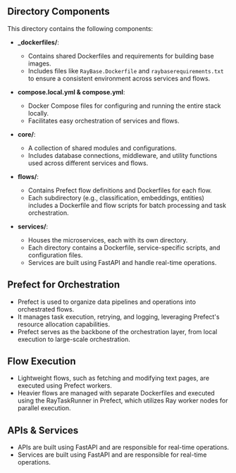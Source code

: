 
## Directory Components

This directory contains the following components:

- **_dockerfiles/**: 
  - Contains shared Dockerfiles and requirements for building base images.
  - Includes files like `RayBase.Dockerfile` and `raybaserequirements.txt` to ensure a consistent environment across services and flows.

- **compose.local.yml & compose.yml**: 
  - Docker Compose files for configuring and running the entire stack locally.
  - Facilitates easy orchestration of services and flows.

- **core/**: 
  - A collection of shared modules and configurations.
  - Includes database connections, middleware, and utility functions used across different services and flows.

- **flows/**: 
  - Contains Prefect flow definitions and Dockerfiles for each flow.
  - Each subdirectory (e.g., classification, embeddings, entities) includes a Dockerfile and flow scripts for batch processing and task orchestration.

- **services/**: 
  - Houses the microservices, each with its own directory.
  - Each directory contains a Dockerfile, service-specific scripts, and configuration files.
  - Services are built using FastAPI and handle real-time operations.

## Prefect for Orchestration

- Prefect is used to organize data pipelines and operations into orchestrated flows.
- It manages task execution, retrying, and logging, leveraging Prefect's resource allocation capabilities.
- Prefect serves as the backbone of the orchestration layer, from local execution to large-scale orchestration.

## Flow Execution

- Lightweight flows, such as fetching and modifying text pages, are executed using Prefect workers.
- Heavier flows are managed with separate Dockerfiles and executed using the RayTaskRunner in Prefect, which utilizes Ray worker nodes for parallel execution.

## APIs & Services

- APIs are built using FastAPI and are responsible for real-time operations.
- Services are built using FastAPI and are responsible for real-time operations.
